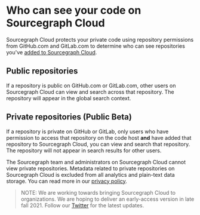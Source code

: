 # Who can see your code on Sourcegraph Cloud

Sourcegraph Cloud protects your private code using repository permissions from GitHub.com and GitLab.com to determine who can see repositories you've [added to Sourcegraph Cloud](../how-to/adding_repositories_to_cloud.md).

## Public repositories
If a repository is public on GitHub.com or GitLab.com, other users on Sourcegraph Cloud can view and search across that repository. The repository will appear in the global search context.

## Private repositories (Public Beta)
If a repository is private on GitHub or GitLab, only users who have permission to access that repository on the code host **and** have added that repository to Sourcegraph Cloud, you can view and search that repository. The repository will not appear in search results for other users.

The Sourcegraph team and administrators on Sourcegraph Cloud cannot view private repositories. Metadata related to private repositories on Sourcegraph Cloud is excluded from all analytics and plain-text data storage. You can read more in our [privacy policy](https://about.sourcegraph.com/privacy/).

> NOTE: We are working towards bringing Sourcegraph Cloud to organizations. We are hoping to deliver an early-access version in late fall 2021. Follow our [Twitter](https://twitter.com/sourcegraph) for the latest updates. 
